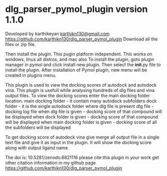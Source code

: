 # dlg_parser_pymol_plugin version 1.1.0
Developed by karthikeyan karthikn130@gmail.com
https://github.com/karthikn130/dlg_parser_pymol_plugin
Download all the files or zip file.

Then install the plugin. This pugin platform independent. This works on windows, linux all distros, and mac also
To install the plugin, goto plugin manager in pymol and click install new plugin.
Then select the __init__.py file to install the plugin.
After installation of Pymol plugin, new menu will be created in plugins menu.

This plugin is used to view the docking scores of autodock and autodock vina.
This plugin is usefull while analysing hundreds of dlg files and vina output files.
To view the docking scores enter the main docking folder location.
        main docking folder - it contain many autodock subfolders 
        dock folder         - it is the single autodock folder where dlg file is present
        dlg file            -  docking log file
when dlg file is given      - docking score of that compound will be displayed
when dock folder is given   - docking score of that compound will be displayed
when main docking folder is given - docking score of all the subfolders will be displayed

To get docking score of autodock vina give merge all output file in a single text file and give it as input in the plugin. It will show the docking score along with output ligand name.

The doi is: 10.5281/zenodo.6821116
please cite this plugin in your work
get other citation information in my github page
https://github.com/karthikn130/dlg_parser_pymol_plugin